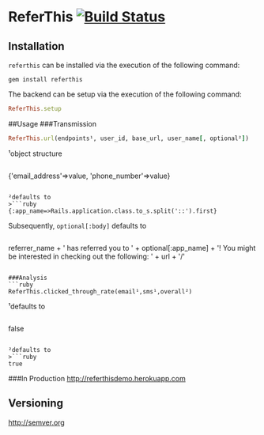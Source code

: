 <!-- https://github.com/twitter/bootstrap/blob/master/README.md
http://twitter.github.com/bootstrap/javascript.html -->
# ReferThis [![Build Status](https://secure.travis-ci.org/ahcarpenter/referthis.png?branch=master)][travis]
[travis]: http://travis-ci.org/ahcarpenter/referthis
## Installation
```referthis``` can be installed via the execution of the following command:
```
gem install referthis
```
The backend can be setup via the execution of the following command:
```ruby
ReferThis.setup
```
##Usage
###Transmission
```ruby
ReferThis.url(endpoints¹, user_id, base_url, user_name[, optional²])
```
¹object structure
>```ruby
{'email_address'=>value, 'phone_number'=>value}
```

²defaults to
>```ruby
{:app_name=>Rails.application.class.to_s.split('::').first}
```

Subsequently, ```optional[:body]``` defaults to
>```ruby
referrer_name + ' has referred you to ' + optional[:app_name] + '! You might be interested in checking out the following: ' + url + '/'
```

###Analysis
```ruby
ReferThis.clicked_through_rate(email¹,sms¹,overall²)
```
¹defaults to
>```ruby
false
```

²defaults to
>```ruby
true
```

###In Production
http://referthisdemo.herokuapp.com
## Versioning
http://semver.org